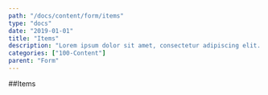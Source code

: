 ```yaml
---
path: "/docs/content/form/items"
type: "docs"
date: "2019-01-01"
title: "Items"
description: "Lorem ipsum dolor sit amet, consectetur adipiscing elit. Nunc tempus laoreet leo sit amet iaculis."
categories: ["100-Content"]
parent: "Form"
---
```


##Items

<demo>
  <demovanilla src="demos/inline/docs/content/form/items" name="items">
  </demovanilla>
</demo>
